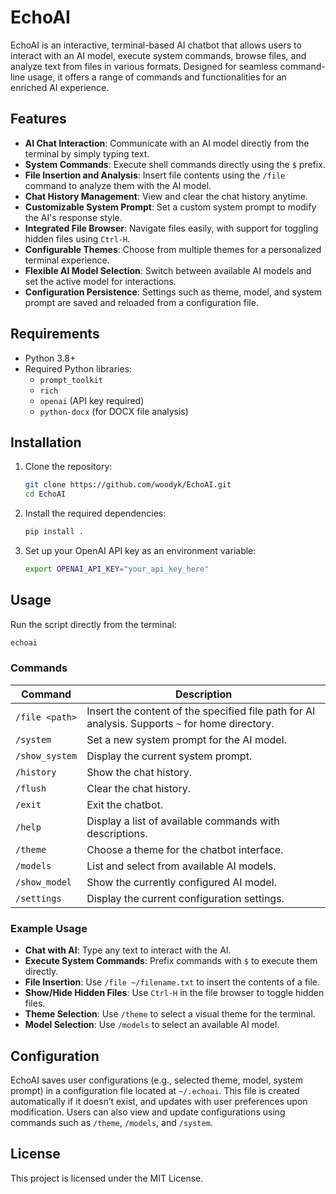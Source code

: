 
# EchoAI

EchoAI is an interactive, terminal-based AI chatbot that allows users to interact with an AI model, execute system commands, browse files, and analyze text from files in various formats. Designed for seamless command-line usage, it offers a range of commands and functionalities for an enriched AI experience.

## Features

- **AI Chat Interaction**: Communicate with an AI model directly from the terminal by simply typing text.
- **System Commands**: Execute shell commands directly using the `$` prefix.
- **File Insertion and Analysis**: Insert file contents using the `/file` command to analyze them with the AI model.
- **Chat History Management**: View and clear the chat history anytime.
- **Customizable System Prompt**: Set a custom system prompt to modify the AI's response style.
- **Integrated File Browser**: Navigate files easily, with support for toggling hidden files using `Ctrl-H`.
- **Configurable Themes**: Choose from multiple themes for a personalized terminal experience.
- **Flexible AI Model Selection**: Switch between available AI models and set the active model for interactions.
- **Configuration Persistence**: Settings such as theme, model, and system prompt are saved and reloaded from a configuration file.

## Requirements

- Python 3.8+
- Required Python libraries:
  - `prompt_toolkit`
  - `rich`
  - `openai` (API key required)
  - `python-docx` (for DOCX file analysis)

## Installation

1. Clone the repository:

   ```bash
   git clone https://github.com/woodyk/EchoAI.git
   cd EchoAI
   ```

2. Install the required dependencies:

   ```bash
   pip install .
   ```

3. Set up your OpenAI API key as an environment variable:

   ```bash
   export OPENAI_API_KEY="your_api_key_here"
   ```

## Usage

Run the script directly from the terminal:

```bash
echoai
```

### Commands

| Command         | Description                                                                                       |
| --------------- | ------------------------------------------------------------------------------------------------- |
| `/file <path>`  | Insert the content of the specified file path for AI analysis. Supports `~` for home directory.   |
| `/system`       | Set a new system prompt for the AI model.                                                         |
| `/show_system`  | Display the current system prompt.                                                                |
| `/history`      | Show the chat history.                                                                            |
| `/flush`        | Clear the chat history.                                                                           |
| `/exit`         | Exit the chatbot.                                                                                 |
| `/help`         | Display a list of available commands with descriptions.                                           |
| `/theme`        | Choose a theme for the chatbot interface.                                                         |
| `/models`       | List and select from available AI models.                                                         |
| `/show_model`   | Show the currently configured AI model.                                                           |
| `/settings`     | Display the current configuration settings.                                                       |

### Example Usage

- **Chat with AI**: Type any text to interact with the AI.
- **Execute System Commands**: Prefix commands with `$` to execute them directly.
- **File Insertion**: Use `/file ~/filename.txt` to insert the contents of a file.
- **Show/Hide Hidden Files**: Use `Ctrl-H` in the file browser to toggle hidden files.
- **Theme Selection**: Use `/theme` to select a visual theme for the terminal.
- **Model Selection**: Use `/models` to select an available AI model.

## Configuration

EchoAI saves user configurations (e.g., selected theme, model, system prompt) in a configuration file located at `~/.echoai`. This file is created automatically if it doesn’t exist, and updates with user preferences upon modification. Users can also view and update configurations using commands such as `/theme`, `/models`, and `/system`.

## License

This project is licensed under the MIT License.
